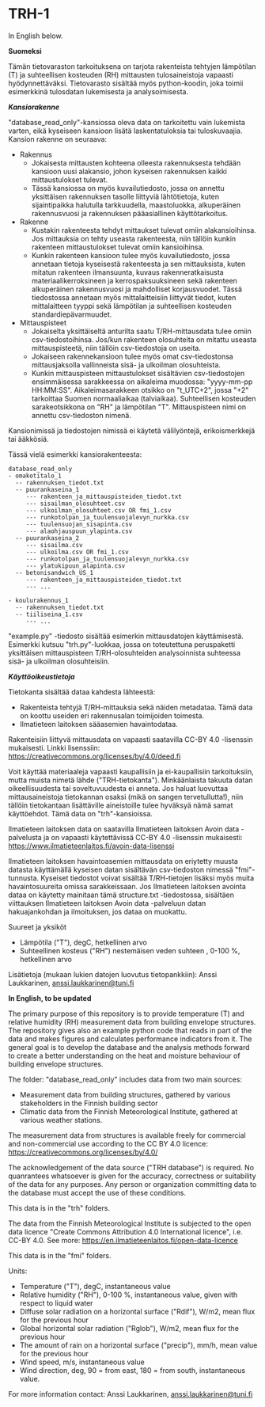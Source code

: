# TRH-1


In English below.

**Suomeksi**

Tämän tietovaraston tarkoituksena on tarjota rakenteista tehtyjen lämpötilan (T) ja suhteellisen kosteuden (RH) mittausten tulosaineistoja vapaasti hyödynnettäväksi. Tietovarasto sisältää myös python-koodin, joka toimii esimerkkinä tulosdatan lukemisesta ja analysoimisesta.

***Kansiorakenne***

"database_read_only"-kansiossa oleva data on tarkoitettu vain lukemista varten, eikä kyseiseen kansioon lisätä laskentatuloksia tai tuloskuvaajia. Kansion rakenne on seuraava:
- Rakennus
    - Jokaisesta mittausten kohteena olleesta rakennuksesta tehdään kansioon uusi alakansio, johon kyseisen rakennuksen kaikki mittaustulokset tulevat.
    - Tässä kansiossa on myös kuvailutiedosto, jossa on annettu yksittäisen rakennuksen tasolle liittyviä lähtötietoja, kuten sijaintipaikka halutulla tarkkuudella, maastoluokka, alkuperäinen rakennusvuosi ja rakennuksen pääasiallinen käyttötarkoitus.
- Rakenne
    - Kustakin rakenteesta tehdyt mittaukset tulevat omiin alakansioihinsa. Jos mittauksia on tehty useasta rakenteesta, niin tällöin kunkin rakenteen mittaustulokset tulevat omiin kansioihinsa.
    - Kunkin rakenteen kansioon tulee myös kuvailutiedosto, jossa annetaan tietoja kyseisestä rakenteesta ja sen mittauksista, kuten mitatun rakenteen ilmansuunta, kuvaus rakenneratkaisusta materiaalikerroksineen ja kerrospaksuuksineen sekä rakenteen alkuperäinen rakennusvuosi ja mahdolliset korjausvuodet. Tässä tiedostossa annetaan myös mittalaitteisiin liittyvät tiedot, kuten mittalaitteen tyyppi sekä lämpötilan ja suhteellisen kosteuden standardiepävarmuudet.
- Mittauspisteet
    - Jokaiselta yksittäiseltä anturilta saatu T/RH-mittausdata tulee omiin csv-tiedostoihinsa. Jos/kun rakenteen olosuhteita on mitattu useasta mittauspisteetä, niin tällöin csv-tiedostoja on useita.
    - Jokaiseen rakennekansioon tulee myös omat csv-tiedostonsa mittausjaksolla vallinneista sisä- ja ulkoilman olosuhteista.
    - Kunkin mittauspisteen mittaustulokset sisältävien csv-tiedostojen ensimmäisessa sarakkeessa on aikaleima muodossa: "yyyy-mm-pp HH:MM:SS". Aikaleimasarakkeen otsikko on "t_UTC+2", jossa "+2" tarkoittaa Suomen normaaliaikaa (talviaikaa).  Suhteellisen kosteuden sarakeotsikkona on "RH" ja lämpötilan "T". Mittauspisteen nimi on annettu csv-tiedoston nimenä.

Kansionimissä ja tiedostojen nimissä ei käytetä välilyöntejä, erikoismerkkejä tai ääkkösiä.

Tässä vielä esimerkki kansiorakenteesta:
```
database_read_only
- omakotitalo_1
  -- rakennuksen_tiedot.txt
  -- puurankaseina_1
     --- rakenteen_ja_mittauspisteiden_tiedot.txt
     --- sisailman_olosuhteet.csv
     --- ulkoilman_olosuhteet.csv OR fmi_1.csv
     --- runkotolpan_ja_tuulensuojalevyn_nurkka.csv
     --- tuulensuojan_sisapinta.csv
     --- alaohjauspuun_ylapinta.csv
  -- puurankaseina_2
     --- sisailma.csv
     --- ulkoilma.csv OR fmi_1.csv
     --- runkotolpan_ja_tuulensuojalevyn_nurkka.csv
     --- ylatukipuun_alapinta.csv
  -- betonisandwich_US_1
     --- rakenteen_ja_mittauspisteiden_tiedot.txt
     --- ...
     
- koulurakennus_1
  -- rakennuksen_tiedot.txt
  -- tiiliseina_1.csv
     --- ...
```

"example.py" -tiedosto sisältää esimerkin mittausdatojen käyttämisestä. Esimerkki kutsuu "trh.py"-luokkaa, jossa on toteutettuna peruspaketti yksittäisen mittauspisteen T/RH-olosuhteiden analysoinnista suhteessa sisä- ja ulkoilman olosuhteisiin.

***Käyttöoikeustietoja***

Tietokanta sisältää dataa kahdesta lähteestä:
- Rakenteista tehtyjä T/RH-mittauksia sekä näiden metadataa. Tämä data on koottu useiden eri rakennusalan toimijoiden toimesta.
- Ilmatieteen laitoksen sääasemien havaintodataa.

Rakenteisiin liittyvä mittausdata on vapaasti saatavilla CC-BY 4.0 -lisenssin mukaisesti. Linkki lisenssiin:
https://creativecommons.org/licenses/by/4.0/deed.fi

Voit käyttää materiaaleja vapaasti kaupallisiin ja ei-kaupallisiin tarkoituksiin, mutta muista nimetä lähde ("TRH-tietokanta"). Minkäänlaista takuuta datan oikeellisuudesta tai soveltuvuudesta ei anneta. Jos haluat luovuttaa mittausaineistoja tietokannan osaksi (mikä on sangen tervetullutta!), niin tällöin tietokantaan lisättäville aineistoille tulee hyväksyä nämä samat käyttöehdot. Tämä data on "trh"-kansioissa.

Ilmatieteen laitoksen data on saatavilla Ilmatieteen laitoksen Avoin data -palvelusta ja on vapaasti käytettävissä CC-BY 4.0 -lisenssin mukaisesti:
https://www.ilmatieteenlaitos.fi/avoin-data-lisenssi

Ilmatieteen laitoksen havaintoasemien mittausdata on eriytetty muusta datasta käyttämällä kyseisen datan sisältävän csv-tiedoston nimessä "fmi"-tunnusta. Kyseiset tiedostot voivat sisältää T/RH-tietojen lisäksi myös muita havaintosuureita omissa sarakkeissaan. Jos Ilmatieteen laitoksen avointa dataa on käytetty mainitaan tämä structure.txt -tiedostossa, sisältäen viittauksen Ilmatieteen laitoksen Avoin data -palveluun datan hakuajankohdan ja ilmoituksen, jos dataa on muokattu.

Suureet ja yksiköt
- Lämpötila ("T"), degC, hetkellinen arvo
- Suhteellinen kosteus ("RH") nestemäisen veden suhteen , 0-100 %, hetkellinen arvo

Lisätietoja (mukaan lukien datojen luovutus tietopankkiin): Anssi Laukkarinen, anssi.laukkarinen@tuni.fi




**In  English, to be updated**

The primary purpose of this repository is to provide temperature (T) and relative humidity (RH) measurement data from building envelope structures. The repository gives also an example python code that reads in part of the data and makes figures and calculates performance indicators from it. The general goal is to develop the database and the analysis methods forward to create a better understanding on the heat and moisture behaviour of building envelope structures.

The folder: "database_read_only" includes data from two main sources:
- Measurement data from building structures, gathered by various stakeholders in the Finnish building sector
- Climatic data from the Finnish Meteorological Institute, gathered at various weather stations.

The measurement data from structures is available freely for commercial and non-commercial use according to the CC BY 4.0 licence:
https://creativecommons.org/licenses/by/4.0/

The acknowledgement of the data source ("TRH database") is required. No quanrantees whatsoever is given for the accuracy, correctness or suitability of the data for any purposes. Any person or organization committing data to the database must accept the use of these conditions.

This data is in the "trh" folders.

The data from the Finnish Meteorological Institute is subjected to the open data licence "Create Commons Attribution 4.0 International licence", i.e. CC-BY 4.0. See more:
https://en.ilmatieteenlaitos.fi/open-data-licence

This data is in the "fmi" folders.


Units:
- Temperature ("T"), degC, instantaneous value
- Relative humidity ("RH"), 0-100 %, instantaneous value, given with respect to liquid water
- Diffuse solar radiation on a horizontal surface ("Rdif"), W/m2, mean flux for the previous hour
- Global horizontal solar radiation ("Rglob"), W/m2, mean flux for the previous hour
- The amount of rain on a horizontal surface ("precip"), mm/h, mean value for the previous hour
- Wind speed, m/s, instantaneous value
- Wind direction, deg, 90 = from east, 180 = from south, instantaneous value.

For more information contact: Anssi Laukkarinen, anssi.laukkarinen@tuni.fi


